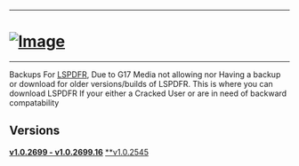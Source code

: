 ----------------------------------------------
# [![Image](https://raw.githubusercontent.com/JamTheAdventurer/lspdfr/main/Ad.jpg)](https://steamunlocked.net/103-grand-theft-auto-v-free-v4-download "Download Now!")
----------------------------------------------

Backups For [LSPDFR](https://www.lcpdfr.com/downloads/gta5mods/g17media/7792-lspd-first-response/), Due to G17 Media not allowing nor 
Having a backup or download for older versions/builds of LSPDFR.
This is where you can download LSPDFR If your either a Cracked User or are in need of backward compatability



## Versions
[**v1.0.2699 - v1.0.2699.16**](https://github.com/JamTheAdventurer/lspdfr/releases/tag/LSPDFR_Build_8334)
[**v1.0.2545](https://github.com/JamTheAdventurer/lspdfr/releases/tag/LSPDFR_Build_8037)

